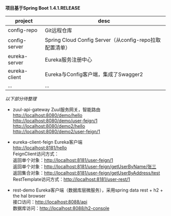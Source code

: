 
__项目基于Spring Boot 1.4.1.RELEASE__

|project|desc|  
|---|---|  
|config-repo|Git远程仓库|  
|config-server|Spring Cloud Config Server（从config-repo拉取配置清单）|  
|eureka-server|Eureka服务注册中心|  
|eureka-client|Eureka与Config客户端，集成了Swagger2|  
|...|...|


_以下部分待整理_  
* zuul-api-gateway
Zuul服务网关，智能路由  
<http://localhost:8080/demo/hello>  
<http://localhost:8080/demo/user-feign/1>  
<http://localhost:8080/demo2/hello>  
<http://localhost:8080/demo2/user-feign/1>

* eureka-client-feign
Eureka客户端  
<http://localhost:8181/hello>  
FeignClient访问方式：  
  返回单个对象：<http://localhost:8181/user-feign/1>  
  返回单个对象：<http://localhost:8181/user-feign/getUserByName/张三>  
  返回集合对象：<http://localhost:8181/user-feign/getUserByAddress/test>  
RestTemplate访问方式：<http://localhost:8181/user-rest/1>

* rest-demo
Eureka客户端（数据库层微服务），采用spring data rest + h2 + the hal browser  
接口访问：<http://localhost:8088/api>  
数据库访问：<http://localhost:8088/h2-console>